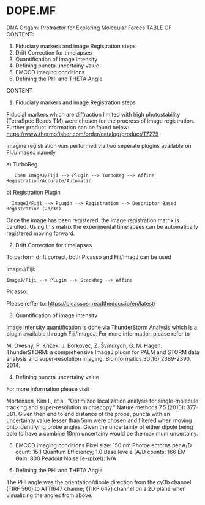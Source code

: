 # DOPE.MF
DNA Origami Protractor for Exploring Molecular Forces
TABLE OF CONTENT: 
01) Fiduciary markers and image Registration steps
02) Drift Correction for timelapses
03) Quantification of image intensity
04) Defining puncta uncertainy value
05) EMCCD imaging conditions
06) Defining the PHI and THETA Angle



CONTENT

01. Fiduciary markers and image Registration steps


Fiducial markers which are diffraction limited with high photostability (TetraSpec Beads TM) were chosen for the procress of image registration. 
Further product information can be found below:
https://www.thermofisher.com/order/catalog/product/T7279

Imagine registration was performed via two seperate plugins available on FIJi/ImageJ namely



a) TurboReg

       Open ImageJ/Fiji --> Plugin --> TurboReg --> Affine Registration/Accurate/Automatic


b) Registration Plugin

      ImageJ/Fiji --> PLugin --> Registration --> Descriptor Based Registration (2d/3d)



Once the image has been registered, the image registration matrix is calulted. Using this matrix the experimental timelapses can be automatically registered moving forward.

02) Drift Correction for timelapses

To perform drift correct, both Picasso and Fiji/ImagJ can be used

ImageJ/Fiji: 

    ImageJ/Fiji --> Plugin --> StackReg --> Affine

Picasso: 

Please reffer to:
https://picassosr.readthedocs.io/en/latest/


03) Quantification of image intensity


Image intensity quantification is done via ThunderStorm Analysis which is a plugin available through Fiji/ImageJ. For more information please refer to

M. Ovesný, P. Křížek, J. Borkovec, Z. Švindrych, G. M. Hagen. ThunderSTORM: a comprehensive ImageJ plugin for PALM and STORM data analysis and super-resolution imaging. Bioinformatics 30(16):2389-2390, 2014.


04) Defining puncta uncertainy value

For more information please visit

Mortensen, Kim I., et al. "Optimized localization analysis for single-molecule tracking and super-resolution microscopy." Nature methods 7.5 (2010): 377-381.
Given then end to end distance of the probe, puncta with an uncertainty value lesser than 5nm were chosen and filtered when moving onto identifying probe angles. Given the uncertainty of either dipole being able to have a combine 10nm uncertainy would be the maximum uncertainy.

05) EMCCD imaging conditions
Pixel size: 150 nm
Photoelectorns per A/D count: 15.1
Quantum Efficiency; 1.0
Base levele [A/D counts: 166
EM Gain: 800
Peadout Noise [e-/pixel}: N/A


7) Defining the PHI and THETA Angle

The PHI angle was the orientation/dipole direction from the cy3b channel (TIRF 560) to ATTI647 channe; (TIRF 647) channel on a 2D plane when visualizing the angles from above. 
